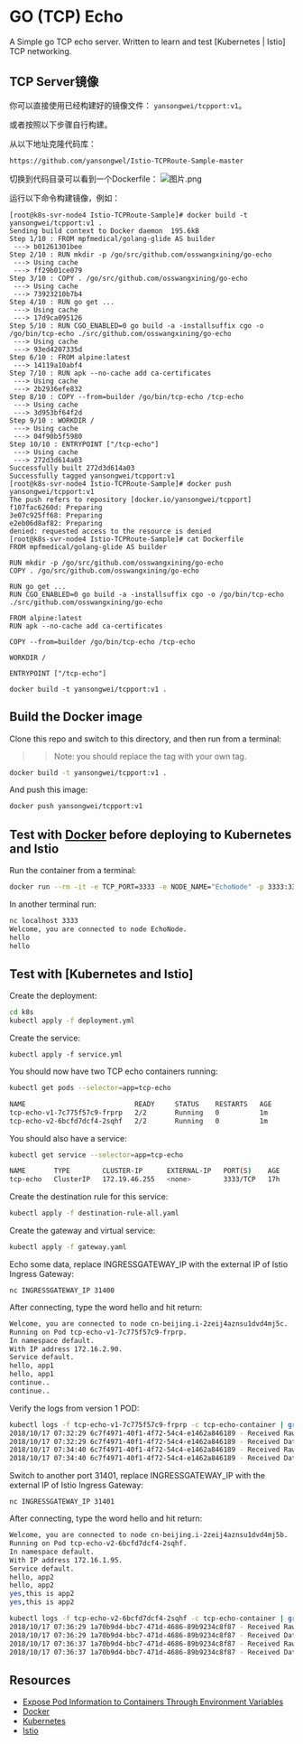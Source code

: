 # GO (TCP) Echo

A Simple go TCP echo server. Written to learn and test [Kubernetes | Istio] TCP networking.

## TCP Server镜像

你可以直接使用已经构建好的镜像文件：
`yansongwei/tcpport:v1`。

或者按照以下步骤自行构建。

从以下地址克隆代码库：

```
https://github.com/yansongwel/Istio-TCPRoute-Sample-master
```

切换到代码目录可以看到一个Dockerfile：
![图片.png](http://ata2-img.cn-hangzhou.img-pub.aliyun-inc.com/3fc67222239e3bf86a0829eed28acf64.png)

运行以下命令构建镜像，例如：

```
[root@k8s-svr-node4 Istio-TCPRoute-Sample]# docker build -t yansongwei/tcpport:v1 .
Sending build context to Docker daemon  195.6kB
Step 1/10 : FROM mpfmedical/golang-glide AS builder
 ---> b01261301bee
Step 2/10 : RUN mkdir -p /go/src/github.com/osswangxining/go-echo
 ---> Using cache
 ---> ff29b01ce079
Step 3/10 : COPY . /go/src/github.com/osswangxining/go-echo
 ---> Using cache
 ---> 73923210b7b4
Step 4/10 : RUN go get ...
 ---> Using cache
 ---> 17d9ca095126
Step 5/10 : RUN CGO_ENABLED=0 go build -a -installsuffix cgo -o /go/bin/tcp-echo ./src/github.com/osswangxining/go-echo
 ---> Using cache
 ---> 93ed4207335d
Step 6/10 : FROM alpine:latest
 ---> 14119a10abf4
Step 7/10 : RUN apk --no-cache add ca-certificates
 ---> Using cache
 ---> 2b2936efe832
Step 8/10 : COPY --from=builder /go/bin/tcp-echo /tcp-echo
 ---> Using cache
 ---> 3d953bf64f2d
Step 9/10 : WORKDIR /
 ---> Using cache
 ---> 04f90b5f5980
Step 10/10 : ENTRYPOINT ["/tcp-echo"]
 ---> Using cache
 ---> 272d3d614a03
Successfully built 272d3d614a03
Successfully tagged yansongwei/tcpport:v1
[root@k8s-svr-node4 Istio-TCPRoute-Sample]# docker push yansongwei/tcpport:v1
The push refers to repository [docker.io/yansongwei/tcpport]
f107fac6260d: Preparing 
3e07c925ff68: Preparing 
e2eb06d8af82: Preparing 
denied: requested access to the resource is denied
[root@k8s-svr-node4 Istio-TCPRoute-Sample]# cat Dockerfile 
FROM mpfmedical/golang-glide AS builder

RUN mkdir -p /go/src/github.com/osswangxining/go-echo
COPY . /go/src/github.com/osswangxining/go-echo

RUN go get ...
RUN CGO_ENABLED=0 go build -a -installsuffix cgo -o /go/bin/tcp-echo ./src/github.com/osswangxining/go-echo

FROM alpine:latest
RUN apk --no-cache add ca-certificates

COPY --from=builder /go/bin/tcp-echo /tcp-echo

WORKDIR /

ENTRYPOINT ["/tcp-echo"]

docker build -t yansongwei/tcpport:v1 .
```





## Build the Docker image

Clone this repo and switch to this directory, and then run from a terminal:

>> Note: you should replace the tag with your own tag.

```bash
docker build -t yansongwei/tcpport:v1 .
```

And push this image:
```bash
docker push yansongwei/tcpport:v1
```

## Test with [Docker] before deploying to Kubernetes and Istio

Run the container from a terminal:
```bash
docker run --rm -it -e TCP_PORT=3333 -e NODE_NAME="EchoNode" -p 3333:3333 yansongwei/tcpport:v1
```

In another terminal run:
```bash
nc localhost 3333
Welcome, you are connected to node EchoNode.
hello
hello
```

## Test with [Kubernetes and Istio]

Create the deployment:
```bash
cd k8s
kubectl apply -f deployment.yml
```

Create the service:
```
kubectl apply -f service.yml
```

You should now have two TCP echo containers running:

```bash
kubectl get pods --selector=app=tcp-echo
```

```bash
NAME                           READY     STATUS    RESTARTS   AGE
tcp-echo-v1-7c775f57c9-frprp   2/2       Running   0          1m
tcp-echo-v2-6bcfd7dcf4-2sqhf   2/2       Running   0          1m
```

You should also have a service:

```bash
kubectl get service --selector=app=tcp-echo
```

```bash
NAME       TYPE        CLUSTER-IP      EXTERNAL-IP   PORT(S)    AGE
tcp-echo   ClusterIP   172.19.46.255   <none>        3333/TCP   17h

```

Create the destination rule for this service:
```bash
kubectl apply -f destination-rule-all.yaml
```

Create the gateway and virtual service:
```bash
kubectl apply -f gateway.yaml
```

Echo some data, replace INGRESSGATEWAY_IP with the external IP of Istio Ingress Gateway:
```
nc INGRESSGATEWAY_IP 31400
```

After connecting, type the word hello and hit return:
```bash
Welcome, you are connected to node cn-beijing.i-2zeij4aznsu1dvd4mj5c.
Running on Pod tcp-echo-v1-7c775f57c9-frprp.
In namespace default.
With IP address 172.16.2.90.
Service default.
hello, app1
hello, app1
continue..
continue..
```

Verify the logs from version 1 POD:
```bash
kubectl logs -f tcp-echo-v1-7c775f57c9-frprp -c tcp-echo-container | grep Received
2018/10/17 07:32:29 6c7f4971-40f1-4f72-54c4-e1462a846189 - Received Raw Data: [104 101 108 108 111 44 32 97 112 112 49 10]
2018/10/17 07:32:29 6c7f4971-40f1-4f72-54c4-e1462a846189 - Received Data (converted to string): hello, app1
2018/10/17 07:34:40 6c7f4971-40f1-4f72-54c4-e1462a846189 - Received Raw Data: [99 111 110 116 105 110 117 101 46 46 10]
2018/10/17 07:34:40 6c7f4971-40f1-4f72-54c4-e1462a846189 - Received Data (converted to string): continue..
```

Switch to another port 31401, replace INGRESSGATEWAY_IP with the external IP of Istio Ingress Gateway:
```
nc INGRESSGATEWAY_IP 31401
```

After connecting, type the word hello and hit return:
```bash
Welcome, you are connected to node cn-beijing.i-2zeij4aznsu1dvd4mj5b.
Running on Pod tcp-echo-v2-6bcfd7dcf4-2sqhf.
In namespace default.
With IP address 172.16.1.95.
Service default.
hello, app2
hello, app2
yes,this is app2
yes,this is app2
```

```bash
kubectl logs -f tcp-echo-v2-6bcfd7dcf4-2sqhf -c tcp-echo-container | grep Received
2018/10/17 07:36:29 1a70b9d4-bbc7-471d-4686-89b9234c8f87 - Received Raw Data: [104 101 108 108 111 44 32 97 112 112 50 10]
2018/10/17 07:36:29 1a70b9d4-bbc7-471d-4686-89b9234c8f87 - Received Data (converted to string): hello, app2
2018/10/17 07:36:37 1a70b9d4-bbc7-471d-4686-89b9234c8f87 - Received Raw Data: [121 101 115 44 116 104 105 115 32 105 115 32 97 112 112 50 10]
2018/10/17 07:36:37 1a70b9d4-bbc7-471d-4686-89b9234c8f87 - Received Data (converted to string): yes,this is app2
```

## Resources
- [Expose Pod Information to Containers Through Environment Variables]
- [Docker]
- [Kubernetes]
- [Istio]


[Expose Pod Information to Containers Through Environment Variables]: https://kubernetes.io/docs/tasks/inject-data-application/environment-variable-expose-pod-information/
[Docker]: https://www.docker.com/
[Kubernetes]: https://kubernetes.io/
[Istio]: https://istio.io/